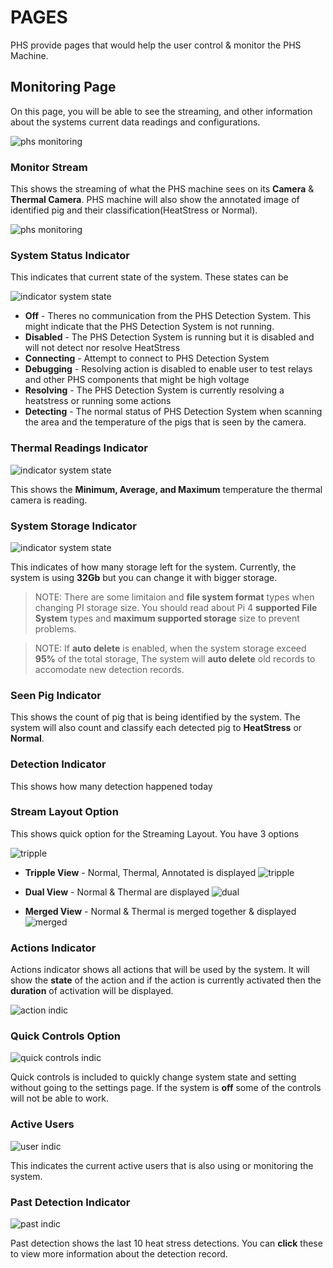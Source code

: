 # PAGES
PHS provide pages that would help the user control & monitor the PHS Machine.

## Monitoring Page

On this page, you will be able to see the streaming, and other information about the systems current data readings and configurations.

![phs monitoring](_media/monitoring_page.png)

### Monitor Stream
This shows the streaming of what the PHS machine sees on its **Camera** & **Thermal Camera**. PHS machine will also show the annotated image of identified pig and their classification(HeatStress or Normal).

![phs monitoring](_media/monitoring_page.png)

### System Status Indicator

This indicates that current state of the system. These states can be

![indicator system state](_media/indicator_system_state.png)

- **Off** - Theres no communication from the PHS Detection System. This might indicate that the PHS Detection System is not running.
- **Disabled** - The PHS Detection System is running but it is disabled and will not detect nor resolve HeatStress
- **Connecting** - Attempt to connect to PHS Detection System
- **Debugging** - Resolving action is disabled to enable user to test relays and other PHS components that might be high voltage
- **Resolving** - The PHS Detection System is currently resolving a heatstress or running some actions
- **Detecting** - The normal status of PHS Detection System when scanning the area and the temperature of the pigs that is seen by the camera.


### Thermal Readings Indicator

![indicator system state](_media/indicator_system_state.png)

This shows the **Minimum, Average, and Maximum** temperature the thermal camera is reading. 

### System Storage Indicator

![indicator system state](_media/indicator_system_storage.png)

This indicates of how many storage left for the system. Currently, the system is using **32Gb** but you can change it with bigger storage.

> NOTE: There are some limitaion and **file system format** types when changing PI storage size. You should read about Pi 4 **supported File System** types and **maximum supported storage** size to prevent problems.

> NOTE: If **auto delete** is enabled, when the system storage exceed **95%** of the total storage, The system will **auto delete** old records to accomodate new detection records.

### Seen Pig Indicator

This shows the count of pig that is being identified by the system. The system will also count and classify each detected pig to **HeatStress** or **Normal**.

### Detection Indicator

This shows how many detection happened today

### Stream Layout Option

This shows quick option for the Streaming Layout. You have 3 options

![tripple](_media/indicator_stream_option.png)

- **Tripple View** - Normal, Thermal, Annotated is displayed
![tripple](_media/stream_triple.png)

- **Dual View** - Normal & Thermal are displayed
![dual](_media/stream_dual.png)

- **Merged View** - Normal & Thermal is merged together & displayed
![merged](_media/stream_merged.png)


### Actions Indicator

Actions indicator shows all actions that will be used by the system. It will show the **state** of the action and if the action is currently activated then the **duration** of activation will be displayed.

![action indic](_media/indicator_stream_option.png)


### Quick Controls Option

![quick controls indic](_media/indicator_quick_controls_option.png)

Quick controls is included to quickly change system state and setting without going to the settings page. If the system is **off** some of the controls will not be able to work.

### Active Users

![user indic](_media/indicator_user.png)

This indicates the current active users that is also using or monitoring the system.

### Past Detection Indicator

![past indic](_media/indicator_past.png)

Past detection shows the last 10 heat stress detections. You can **click** these to view more information about the detection record.